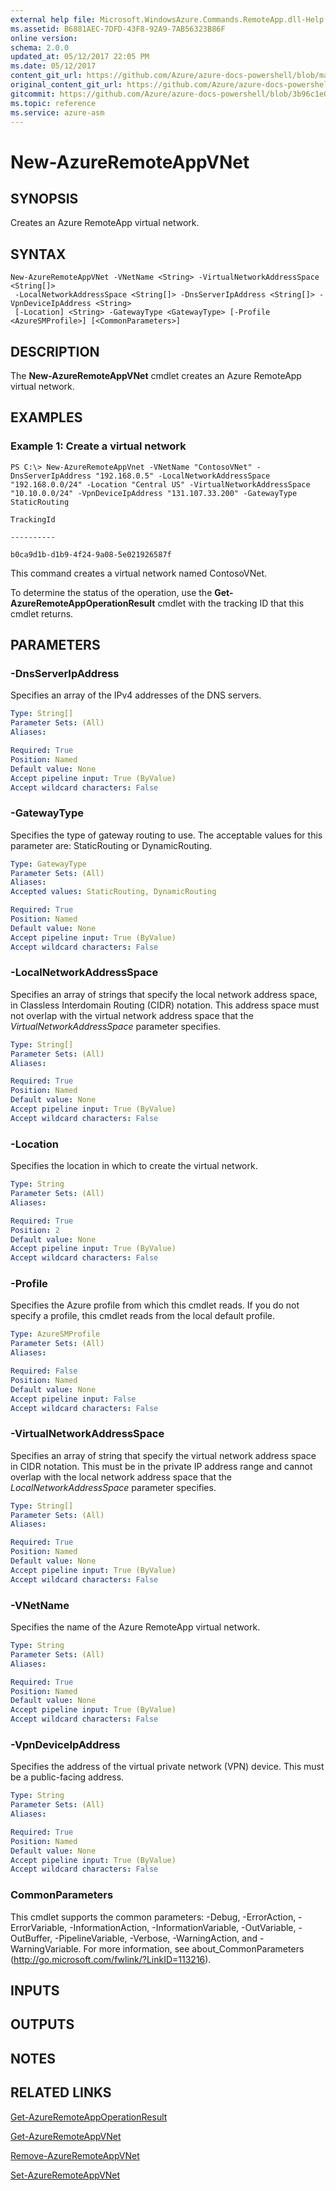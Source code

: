 ```yaml
---
external help file: Microsoft.WindowsAzure.Commands.RemoteApp.dll-Help.xml
ms.assetid: B6881AEC-7DFD-43F8-92A9-7AB56323B86F
online version:
schema: 2.0.0
updated_at: 05/12/2017 22:05 PM
ms.date: 05/12/2017
content_git_url: https://github.com/Azure/azure-docs-powershell/blob/master/azureps-cmdlets-docs/ServiceManagement/Azure/v4.0.0/New-AzureRemoteAppVNet.md
original_content_git_url: https://github.com/Azure/azure-docs-powershell/blob/master/azureps-cmdlets-docs/ServiceManagement/Azure/v4.0.0/New-AzureRemoteAppVNet.md
gitcommit: https://github.com/Azure/azure-docs-powershell/blob/3b96c1e0b28fc56dfbf6de55728d5478e0d02def
ms.topic: reference
ms.service: azure-asm
---
```


# New-AzureRemoteAppVNet

## SYNOPSIS
Creates an Azure RemoteApp virtual network.

## SYNTAX

```
New-AzureRemoteAppVNet -VNetName <String> -VirtualNetworkAddressSpace <String[]>
 -LocalNetworkAddressSpace <String[]> -DnsServerIpAddress <String[]> -VpnDeviceIpAddress <String>
 [-Location] <String> -GatewayType <GatewayType> [-Profile <AzureSMProfile>] [<CommonParameters>]
```

## DESCRIPTION
The **New-AzureRemoteAppVNet** cmdlet creates an Azure RemoteApp virtual network.

## EXAMPLES

### Example 1: Create a virtual network
```
PS C:\> New-AzureRemoteAppVnet -VNetName "ContosoVNet" -DnsServerIpAddress "192.168.0.5" -LocalNetworkAddressSpace "192.168.0.0/24" -Location "Central US" -VirtualNetworkAddressSpace "10.10.0.0/24" -VpnDeviceIpAddress "131.107.33.200" -GatewayType StaticRouting

TrackingId

----------

b0ca9d1b-d1b9-4f24-9a08-5e021926587f
```

This command creates a virtual network named ContosoVNet.

To determine the status of the operation, use the **Get-AzureRemoteAppOperationResult** cmdlet with the tracking ID that this cmdlet returns.

## PARAMETERS

### -DnsServerIpAddress
Specifies an array of the IPv4 addresses of the DNS servers.

```yaml
Type: String[]
Parameter Sets: (All)
Aliases: 

Required: True
Position: Named
Default value: None
Accept pipeline input: True (ByValue)
Accept wildcard characters: False
```

### -GatewayType
Specifies the type of gateway routing to use.
The acceptable values for this parameter are:  StaticRouting or DynamicRouting.

```yaml
Type: GatewayType
Parameter Sets: (All)
Aliases: 
Accepted values: StaticRouting, DynamicRouting

Required: True
Position: Named
Default value: None
Accept pipeline input: True (ByValue)
Accept wildcard characters: False
```

### -LocalNetworkAddressSpace
Specifies an array of strings that specify the local network address space, in Classless Interdomain Routing (CIDR) notation.
This address space must not overlap with the virtual network address space that the *VirtualNetworkAddressSpace* parameter specifies.

```yaml
Type: String[]
Parameter Sets: (All)
Aliases: 

Required: True
Position: Named
Default value: None
Accept pipeline input: True (ByValue)
Accept wildcard characters: False
```

### -Location
Specifies the location in which to create the virtual network.

```yaml
Type: String
Parameter Sets: (All)
Aliases: 

Required: True
Position: 2
Default value: None
Accept pipeline input: True (ByValue)
Accept wildcard characters: False
```

### -Profile
Specifies the Azure profile from which this cmdlet reads.
If you do not specify a profile, this cmdlet reads from the local default profile.

```yaml
Type: AzureSMProfile
Parameter Sets: (All)
Aliases: 

Required: False
Position: Named
Default value: None
Accept pipeline input: False
Accept wildcard characters: False
```

### -VirtualNetworkAddressSpace
Specifies an array of string that specify the virtual network address space in CIDR notation.
This must be in the private IP address range and cannot overlap with the local network address space that the *LocalNetworkAddressSpace* parameter specifies.

```yaml
Type: String[]
Parameter Sets: (All)
Aliases: 

Required: True
Position: Named
Default value: None
Accept pipeline input: True (ByValue)
Accept wildcard characters: False
```

### -VNetName
Specifies the name of the Azure RemoteApp virtual network.

```yaml
Type: String
Parameter Sets: (All)
Aliases: 

Required: True
Position: Named
Default value: None
Accept pipeline input: True (ByValue)
Accept wildcard characters: False
```

### -VpnDeviceIpAddress
Specifies the address of the virtual private network (VPN) device.
This must be a public-facing address.

```yaml
Type: String
Parameter Sets: (All)
Aliases: 

Required: True
Position: Named
Default value: None
Accept pipeline input: True (ByValue)
Accept wildcard characters: False
```

### CommonParameters
This cmdlet supports the common parameters: -Debug, -ErrorAction, -ErrorVariable, -InformationAction, -InformationVariable, -OutVariable, -OutBuffer, -PipelineVariable, -Verbose, -WarningAction, and -WarningVariable. For more information, see about_CommonParameters (http://go.microsoft.com/fwlink/?LinkID=113216).

## INPUTS

## OUTPUTS

## NOTES

## RELATED LINKS

[Get-AzureRemoteAppOperationResult](./Get-AzureRemoteAppOperationResult.md)

[Get-AzureRemoteAppVNet](./Get-AzureRemoteAppVNet.md)

[Remove-AzureRemoteAppVNet](./Remove-AzureRemoteAppVNet.md)

[Set-AzureRemoteAppVNet](./Set-AzureRemoteAppVNet.md)


